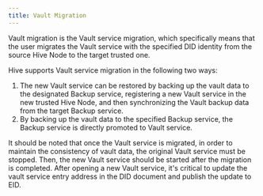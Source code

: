 ```yaml
---
title: Vault Migration
---
```


Vault migration is the Vault service migration, which specifically means that the user migrates the Vault service with the specified DID identity from the source Hive Node to the target trusted one.

Hive supports Vault service migration in the following two ways:

1. The new Vault service can be restored by backing up the vault data to the designated Backup service, registering a new Vault service in the new trusted Hive Node, and then synchronizing the Vault backup data from the target Backup service.
2. By backing up the vault data to the specified Backup service, the Backup service is directly promoted to Vault service.

It should be noted that once the Vault service is migrated, in order to maintain the consistency of vault data, the original Vault service must be stopped. Then, the new Vault service should be started after the migration is completed. After opening a new Vault service, it's critical to update the vault service entry address in the DID document and publish the update to EID.
